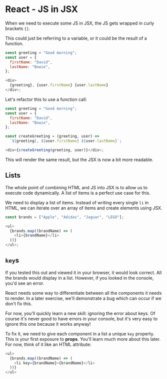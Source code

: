 # React - JS in JSX

When we need to execute some JS in JSX, the JS gets wrapped in curly brackets `{}`.

This could just be referring to a variable, or it could be the result of a function.

```javascript
const greeting = "Good morning";
const user = {
  firstName: "David",
  lastName: "Bowie",
};

<div>
  {greeting}, {user.firstName} {user.lastName}
</div>;
```

Let's refactor this to use a function call:

```javascript
const greeting = "Good morning";
const user = {
  firstName: "David",
  lastName: "Bowie",
};

const createGreeting = (greeting, user) =>
  `${greeting}, ${user.firstName} ${user.lastName}`;

<div>{createGreeting(greeting, user)}</div>;
```

This will render the same result, but the JSX is now a bit more readable.

## Lists

The whole point of combining HTML and JS into JSX is to allow us to execute code dynamically. A list of items is a perfect use case for this.

We need to display a list of items. Instead of writing every single `li` in HTML, we can iterate over an array of items and create elements using JSX.

```javascript
const brands = ["Apple", "Adidas", "Jaguar", "LEGO"];

<ul>
  {brands.map((brandName) => (
    <li>{brandName}</li>
  ))}
</ul>;
```

## `key`s

If you tested this out and viewed it in your browser, it would look correct. All the brands would display in a list. However, if you looked in the console, you'd see an error.

React needs some way to differentiate between all the components it needs to render. In a later exercise, we'll demonstrate a bug which can occur if we don't fix this.

For now, you'll quickly learn a new skill: ignoring the error about keys. Of course it's never good to have errors in your console, but it's very easy to ignore this one because it works anyway!

To fix it, we need to give each component in a list a unique `key` property. This is your first exposure to **props**. You'll learn much more about this later. For now, think of it like an HTML attribute:

```javascript
<ul>
  {brands.map((brandName) => (
    <li key={brandName}>{brandName}</li>
  ))}
</ul>
```
